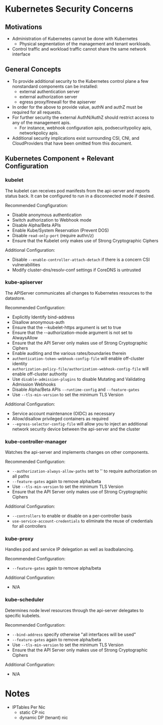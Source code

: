 # Kubernetes Security Concerns

## Motivations

* Administration of Kubernetes cannot be done with Kubernetes
  * Physical segmentation of the management and tenant workloads.
* Control traffic and workload traffic cannot share the same network interface

## General Concepts

* To provide additional security to the Kubernetes control plane a few nonstandard components can be installed:
  * external authentication server
  * external authorization server
  * egress proxy/firewall for the apiserver
* In order for the above to provide value, authN and authZ must be required for all requests.
* For further security the external AuthN/AuthZ should restrict access to any of the management apis.
  * For instance, webhook configuration apis, podsecuritypolicy apis, networkpolicy apis.
* Additional security implications exist surrounding CSI, CNI, and CloudProviders that have been omitted from this document.

## Kubernetes Component + Relevant Configuration

### kubelet

The kubelet can receives pod manifests from the api-server and reports status back.
It can be configured to run in a disconnected mode if desired.

Recommended Congfiguration:

* Disable anonymous authentication
* Switch authorization to Webhook mode
* Disable Alpha/Beta APIs
* Enable Kube/System Reservation (Prevent DOS)
* Disable `read-only-port` (require authn/z)
* Ensure that the Kubelet only makes use of Strong Cryptographic Ciphers

Additional Configuration:

* Disable `--enable-controller-attach-detach` if there is a concern CSI vulnerabilities
* Modify cluster-dns/resolv-conf settings if CoreDNS is untrusted

### kube-apiserver

The APIServer communicates all changes to Kubernetes resources to the datastore.

Recommended Configuration:

* Explicitly Identify bind-address
* Disallow anonymous-auth
* Ensure that the --kubelet-https argument is set to true
* Ensure that the --authorization-mode argument is not set to AlwaysAllow
* Ensure that the API Server only makes use of Strong Cryptographic Ciphers
* Enable auditing and the various rates/boundaries therein
* `authentication-token-webhook-config-file` will enable off-cluster identity
* `authorization-policy-file/authorization-webhook-config-file` will enable off-cluster authority
* Use `disable-admission-plugins` to disable Mutating and Validating Admission Webhooks
* Disable Alpha/Beta APIs `--runtime-config` and `--feature-gates`
* Use `--tls-min-version` to set the minimum TLS Version

Additional Configuration:

* Service account maintenance (OIDC) as necessary
* Allow/disallow privileged containers as required
* `--egress-selector-config-file` will allow you to inject an additional network security device between the api-server and the cluster

### kube-controller-manager

Watches the api-server and implements changes on other components.

Recommended Configuration:

* `--authorization-always-allow-paths` set to '' to require authorization on all paths
* `--feature-gates` again to remove alpha/beta
* Use `--tls-min-version` to set the minimum TLS Version
* Ensure that the API Server only makes use of Strong Cryptographic Ciphers

Additional Configuration:

* `--controllers` to enable or disable on a per-controller basis
* `use-service-account-credentials` to eliminate the reuse of credentials for all controllers

### kube-proxy

Handles pod and service IP delegation as well as loadbalancing.

Recommended Configuration:

* `--feature-gates` again to remove alpha/beta

Additional Configuration:

* N/A

### kube-scheduler

Determines node level resources through the api-server delegates to specific kubelets.

Recommended Configuration:

* `--bind-address` specify otherwise "all interfaces will be used"
* `--feature-gates` again to remove alpha/beta
* Use `--tls-min-version` to set the minimum TLS Version
* Ensure that the API Server only makes use of Strong Cryptographic Ciphers

Additional Configuration:

* N/A

# Notes
* IPTables Per Nic
  * static CP nic
  * dynamic DP (tenant) nic
